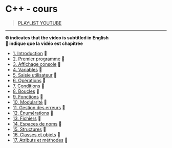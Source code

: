 # C++ - cours

> [PLAYLIST YOUTUBE](https://www.youtube.com/playlist?list=PLrSOXFDHBtfFKOzlm5iCBeXDTLxXdmxpx)

---

**🌐 indicates that the video is subtitled in English**<br>
**🔢 indique que la vidéo est chapitrée**

+ [1. Introduction](https://www.youtube.com/watch?v=f3UVQPbw32w) 🔢
+ [2. Premier programme](https://www.youtube.com/watch?v=FjG4HYo-Jm0) 🔢
+ [3. Affichage console](https://www.youtube.com/watch?v=lS4sXuTXkyI) 🔢
+ [4. Variables](https://www.youtube.com/watch?v=3exIzj5MYzU) 🔢
+ [5. Saisie utilisateur](https://www.youtube.com/watch?v=tkCCUzIErNU) 🔢
+ [6. Opérations](https://www.youtube.com/watch?v=CZ03XvQySsY) 🔢
+ [7. Conditions](https://www.youtube.com/watch?v=TcqdKWAK894) 🔢
+ [8. Boucles](https://www.youtube.com/watch?v=blot7YV0MH4) 🔢
+ [9. Fonctions](https://www.youtube.com/watch?v=2CzOycVN-FY) 🔢
+ [10. Modularité](https://www.youtube.com/watch?v=-bnCYbP15a8) 🔢
+ [11. Gestion des erreurs](https://www.youtube.com/watch?v=6MnuOOr1iZ8) 🔢
+ [12. Énumérations](https://www.youtube.com/watch?v=q6AUExuGhyU) 🔢
+ [13. Fichiers](https://www.youtube.com/watch?v=s98HCale71U) 🔢
+ [14. Espaces de noms](https://www.youtube.com/watch?v=vMrIyb6PhwM) 🔢
+ [15. Structures](https://www.youtube.com/watch?v=G4VYMrejP70) 🔢
+ [16. Classes et objets](https://www.youtube.com/watch?v=sFdFzlbMKVs) 🔢
+ [17. Atributs et méthodes](https://www.youtube.com/watch?v=a0_xBdcLd0Y) 🔢
